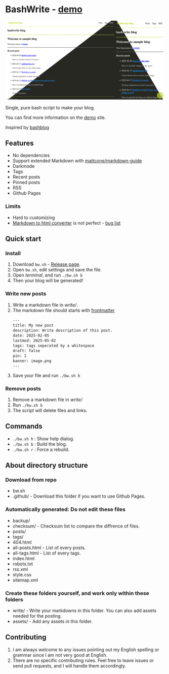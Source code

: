 # BashWrite - [demo](https://raycc51.github.io/BashWrite/)

![screenshot](screenshot.png)

Single, pure bash script to make your blog. 

You can find more information on the [demo](https://raycc51.github.io/BashWrite/) site. 

Inspired by [bashblog](https://github.com/cfenollosa/bashblog)

## Features

- No dependencies
- Support extended Markdown with [mattcone/markdown-guide](https://github.com/mattcone/markdown-guide)
- Darkmode
- Tags
- Recent posts
- Pinned posts
- RSS
- Github Pages

### Limits

- Hard to customizing
- [Markdown to html converter](https://github.com/RayCC51/md2html) is not perfect - [bug list](https://raycc51.github.io/BashWrite/posts/markdown/md4html-bug.html)

## Quick start

### Install

1. Download `bw.sh` - [Release page](https://github.com/RayCC51/BashWrite/releases).
2. Open `bw.sh`, edit settings and save the file.
3. Open *terminal*, and run `./bw.sh b`
4. Then your blog will be generated!

### Write new posts

1. Write a markdown file in *write/*.
2. The markdown file should starts with [frontmatter](https://raycc51.github.io/BashWrite/posts/frontmatter.html)
    ```
    ---
    title: My new post
    description: Write description of this post. 
    date: 2025-02-05
    lastmod: 2025-05-02
    tags: tags seperated by a whitespace
    draft: false
    pin: 1
    banner: image.png
    ---
    ```
3. Save your file and run `./bw.sh b`

### Remove posts

1. Remove a markdown file in *write/*
2. Run `./bw.sh b`
3. The script will delete files and links.

## Commands

- `./bw.sh h` : Show help dialog.   
- `./bw.sh b` : Build the blog. 
- `./bw.sh r` : Force a rebuild.

## About directory structure

### Download from repo

- bw.sh
- .github/ - Download this folder if you want to use Github Pages.

### Automatically generated: Do not edit these files

- backup/
- checksum/ - Checksum list to compare the diffrence of files.
- posts/
- tags/
- 404.html
- all-posts.html - List of every posts.
- all-tags.html - List of every tags.
- index.html
- robots.txt
- rss.xml
- style.css
- sitemap.xml

### Create these folders yourself, and work only within these folders

- write/ - Write your markdowns in this folder. You can also add assets needed for the posting.
- assets/ - Add any assets in this folder. 

## Contributing

1. I am always welcome to any issues pointing out my English spelling or grammar since I am not very good at English. 
2. There are no specific contributing rules. Feel free to leave issues or send pull requests, and I will handle them accordingly.
